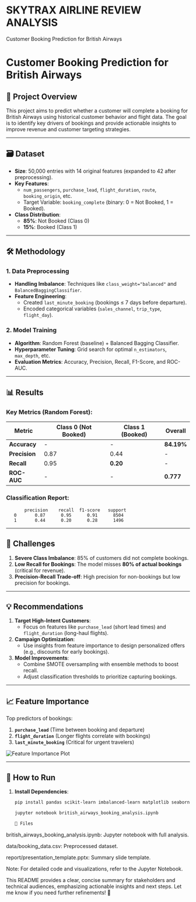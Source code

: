 # SKYTRAX AIRLINE REVIEW ANALYSIS
 Customer Booking Prediction for British Airways

 # Customer Booking Prediction for British Airways

## 📌 Project Overview
This project aims to predict whether a customer will complete a booking for British Airways using historical customer behavior and flight data. The goal is to identify key drivers of bookings and provide actionable insights to improve revenue and customer targeting strategies.

---

## 🗃️ Dataset
- **Size**: 50,000 entries with 14 original features (expanded to 42 after preprocessing).
- **Key Features**:
  - `num_passengers`, `purchase_lead`, `flight_duration`, `route`, `booking_origin`, etc.
  - Target Variable: `booking_complete` (binary: 0 = Not Booked, 1 = Booked).
- **Class Distribution**: 
  - **85%**: Not Booked (Class 0)
  - **15%**: Booked (Class 1)

---

## 🛠️ Methodology
### 1. Data Preprocessing
- **Handling Imbalance**: Techniques like `class_weight="balanced"` and `BalancedBaggingClassifier`.
- **Feature Engineering**: 
  - Created `last_minute_booking` (bookings ≤ 7 days before departure).
  - Encoded categorical variables (`sales_channel`, `trip_type`, `flight_day`).

### 2. Model Training
- **Algorithm**: Random Forest (baseline) + Balanced Bagging Classifier.
- **Hyperparameter Tuning**: Grid search for optimal `n_estimators`, `max_depth`, etc.
- **Evaluation Metrics**: Accuracy, Precision, Recall, F1-Score, and ROC-AUC.

---

## 📊 Results
### Key Metrics (Random Forest):
| Metric      | Class 0 (Not Booked) | Class 1 (Booked) | Overall     |
|-------------|----------------------|------------------|-------------|
| **Accuracy**| -                    | -                | **84.19%**  |
| **Precision**| 0.87                | 0.44             | -           |
| **Recall**  | 0.95                 | **0.20**         | -           |
| **ROC-AUC** | -                    | -                | **0.777**   |

### Classification Report:
           precision    recall  f1-score   support
       0       0.87      0.95      0.91      8504
       1       0.44      0.20      0.28      1496



---

## 🚨 Challenges
1. **Severe Class Imbalance**: 85% of customers did not complete bookings.
2. **Low Recall for Bookings**: The model misses **80% of actual bookings** (critical for revenue).
3. **Precision-Recall Trade-off**: High precision for non-bookings but low precision for bookings.

---

## 💡 Recommendations
1. **Target High-Intent Customers**:
   - Focus on features like `purchase_lead` (short lead times) and `flight_duration` (long-haul flights).
2. **Campaign Optimization**:
   - Use insights from feature importance to design personalized offers (e.g., discounts for early bookings).
3. **Model Improvements**:
   - Combine SMOTE oversampling with ensemble methods to boost recall.
   - Adjust classification thresholds to prioritize capturing bookings.

---

## 📈 Feature Importance
Top predictors of bookings:
1. **`purchase_lead`** (Time between booking and departure)
2. **`flight_duration`** (Longer flights correlate with bookings)
3. **`last_minute_booking`** (Critical for urgent travelers)

![Feature Importance Plot](feature_importance.png)

---

## 🚀 How to Run
1. **Install Dependencies**:
   ```bash
   pip install pandas scikit-learn imbalanced-learn matplotlib seaborn

   jupyter notebook british_airways_booking_analysis.ipynb

   📂 Files
british_airways_booking_analysis.ipynb: Jupyter notebook with full analysis.

data/booking_data.csv: Preprocessed dataset.

report/presentation_template.pptx: Summary slide template.

Note: For detailed code and visualizations, refer to the Jupyter Notebook.


This README provides a clear, concise summary for stakeholders and technical audiences, emphasizing actionable insights and next steps. Let me know if you need further refinements! 🚀
